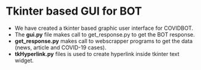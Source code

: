 # Tkinter based GUI for BOT

- We have created a tkinter based graphic user interface for COVIDBOT. 
- The **gui.py** file makes call to get_response.py to get the BOT response.
- **get_response.py** makes call to webscrapper programs to get the data (news, article and COVID-19 cases).
- **tkHyperlink.py** files is used to create hyperlink inside tkinter text widget.

